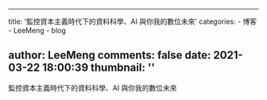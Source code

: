 
---
title: '監控資本主義時代下的資料科學、AI 與你我的數位未來'
categories: 
    - 博客
    - LeeMeng
    - blog

author: LeeMeng
comments: false
date: 2021-03-22 18:00:39
thumbnail: ''
---

<div>   
監控資本主義時代下的資料科學、AI 與你我的數位未來  
</div>
            